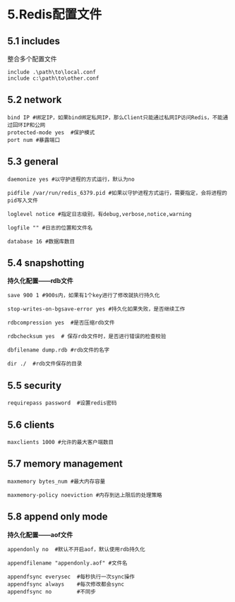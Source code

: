 # 5.Redis配置文件

## 5.1 includes

整合多个配置文件

```
include .\path\to\local.conf
include c:\path\to\other.conf
```

## 5.2 network

```
bind IP #绑定IP，如果bind绑定私网IP，那么Client只能通过私网IP访问Redis，不能通过回环IP和公网
protected-mode yes  #保护模式
port num #暴露端口

```

## 5.3 general

```
daemonize yes #以守护进程的方式运行，默认为no

pidfile /var/run/redis_6379.pid #如果以守护进程方式运行，需要指定，会将进程的pid写入文件

loglevel notice #指定日志级别，有debug,verbose,notice,warning

logfile "" #日志的位置和文件名

database 16 #数据库数目
```

## 5.4 snapshotting

**持久化配置——rdb文件**

```
save 900 1 #900s内，如果有1个key进行了修改就执行持久化

stop-writes-on-bgsave-error yes #持久化如果失败，是否继续工作

rdbcompression yes  #是否压缩rdb文件
 
rdbchecksum yes  # 保存rdb文件时，是否进行错误的检查校验

dbfilename dump.rdb #rdb文件的名字

dir ./  #rdb文件保存的目录
```

## 5.5 security

```
requirepass password  #设置redis密码
```



## 5.6 clients

```
maxclients 1000 #允许的最大客户端数目
```



## 5.7 memory management

```
maxmemory bytes_num #最大内存容量

maxmemory-policy noeviction #内存到达上限后的处理策略
```



## 5.8 append only mode

**持久化配置——aof文件**

```
appendonly no  #默认不开启aof，默认使用rdb持久化

appendfilename "appendonly.aof" #文件名

appendfsync everysec  #每秒执行一次sync操作
appendfsync always    #每次修改都会sync
appendfsync no        #不同步
```

